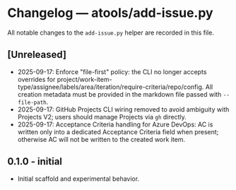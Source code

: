 # Changelog — atools/add-issue.py

All notable changes to the `add-issue.py` helper are recorded in this file.

## [Unreleased]

- 2025-09-17: Enforce "file-first" policy: the CLI no longer accepts overrides for project/work-item-type/assignee/labels/area/iteration/require-criteria/repo/config. All creation metadata must be provided in the markdown file passed with `--file-path`.
- 2025-09-17: GitHub Projects CLI wiring removed to avoid ambiguity with Projects V2; users should manage Projects via `gh` directly.
- 2025-09-17: Acceptance Criteria handling for Azure DevOps: AC is written only into a dedicated Acceptance Criteria field when present; otherwise AC will not be written to the created work item.

## 0.1.0 - initial

- Initial scaffold and experimental behavior.
